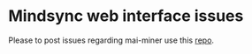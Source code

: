 # Mindsync web interface issues

Please to post issues regarding mai-miner use this [repo](https://github.com/mindsync-ai/miner-issues/issues).
